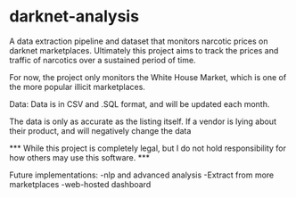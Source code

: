 darknet-analysis
==============================

A data extraction pipeline and dataset that monitors narcotic prices on darknet marketplaces. Ultimately this project aims to track the prices and traffic of narcotics over a sustained period of time.

For now, the project only monitors the White House Market, which is one of the more popular illicit marketplaces.

Data:
Data is in CSV and .SQL format, and will be updated each month. 

The data is only as accurate as the listing itself. If a vendor is lying about their product, and will negatively change the data


*** While this project is completely legal, but I do not hold responsibility for how others may use this software. ***

Future implementations:
    -nlp and advanced analysis
    -Extract from more marketplaces
    -web-hosted dashboard
